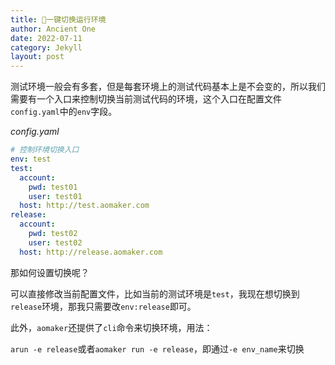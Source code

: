 ```yaml
---
title: 🐼一键切换运行环境
author: Ancient One
date: 2022-07-11
category: Jekyll
layout: post
---
```


测试环境一般会有多套，但是每套环境上的测试代码基本上是不会变的，所以我们需要有一个入口来控制切换当前测试代码的环境，这个入口在配置文件`config.yaml`中的`env`字段。

_config.yaml_

```yaml
# 控制环境切换入口
env: test
test:
  account:
    pwd: test01
    user: test01
  host: http://test.aomaker.com
release:
  account:
    pwd: test02
    user: test02
  host: http://release.aomaker.com
```

那如何设置切换呢？

可以直接修改当前配置文件，比如当前的测试环境是`test`，我现在想切换到`release`环境，那我只需要改`env:release`即可。

此外，`aomaker`还提供了`cli`命令来切换环境，用法：

`arun -e release`或者`aomaker run -e release`，即通过`-e env_name`来切换
